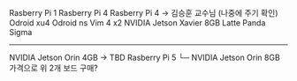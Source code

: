 
Rasberry Pi 1
Rasberry Pi 4
Rasberry Pi 4 -> 김승훈 교수님 (나중에 주기 확인)
Odroid xu4
Odroid ns
Vim 4 x2
NVIDIA Jetson Xavier 8GB
Latte Panda Sigma

---
NVIDIA Jetson Orin 4GB -> TBD
Rasberry Pi 5
 └─ NVIDIA Jetson Orin 8GB 가격으로 위 2개 보드 구매?
